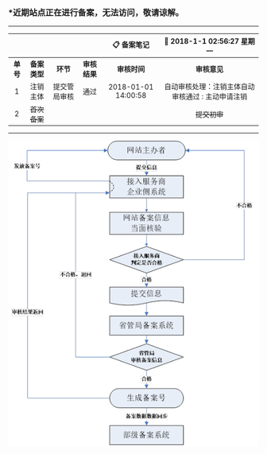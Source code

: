 ### \*近期站点正在进行备案，无法访问，敬请谅解。
     
------------

|  | | | | 📋 备案笔记 |📅 2018-1-1 02:56:27 星期一|
| :------------: | :------------: | :------------: | :------------: | :------------: | :------------: |
|**单号**|**备案类型**|**环节**|**审核结果**|**审核时间**|**审核意见**|
| 1 |注销主体|提交管局审核|通过|2018-01-01 14:00:58|自动审核处理：注销主体自动审核通过 : 主动申请注销|
| 2 |~~首次备案~~|   |   |  |~~提交初审~~|

------------

![备案流程图](https://raw.githubusercontent.com/fulir/FULIR.cn/master/img/beianliucheng.png "备案流程图")
